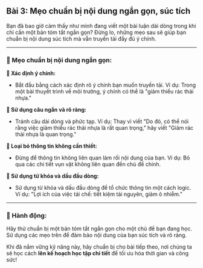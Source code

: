 ## Bài 3: Mẹo chuẩn bị nội dung ngắn gọn, súc tích

Bạn đã bao giờ cảm thấy như mình đang viết một bài luận dài dòng trong khi chỉ cần một bản tóm tắt ngắn gọn? Đừng lo, những mẹo sau sẽ giúp bạn chuẩn bị nội dung súc tích mà vẫn truyền tải đầy đủ ý chính.

---

### 📌 Mẹo chuẩn bị nội dung ngắn gọn:

**🔹 Xác định ý chính:**
- Bắt đầu bằng cách xác định rõ ý chính bạn muốn truyền tải. Ví dụ: Trong một bài thuyết trình về môi trường, ý chính có thể là "giảm thiểu rác thải nhựa."

**🔹 Sử dụng câu ngắn và rõ ràng:**
- Tránh câu dài dòng và phức tạp. Ví dụ: Thay vì viết "Do đó, có thể nói rằng việc giảm thiểu rác thải nhựa là rất quan trọng," hãy viết "Giảm rác thải nhựa là quan trọng."

**🔹 Loại bỏ thông tin không cần thiết:**
- Đừng để thông tin không liên quan làm rối nội dung của bạn. Ví dụ: Bỏ qua các chi tiết vụn vặt không liên quan đến chủ đề chính.

**🔹 Sử dụng từ khóa và dấu đầu dòng:**
- Sử dụng từ khóa và dấu đầu dòng để tổ chức thông tin một cách logic. Ví dụ: "Lợi ích của việc tái chế: tiết kiệm tài nguyên, giảm ô nhiễm."

---

### 🚀 Hành động:

Hãy thử chuẩn bị một bản tóm tắt ngắn gọn cho một chủ đề bạn đang học. Sử dụng các mẹo trên để đảm bảo nội dung của bạn súc tích và rõ ràng.

Khi đã nắm vững kỹ năng này, hãy chuẩn bị cho bài tiếp theo, nơi chúng ta sẽ học cách **lên kế hoạch học tập chi tiết** để tối ưu hóa thời gian và công sức!
